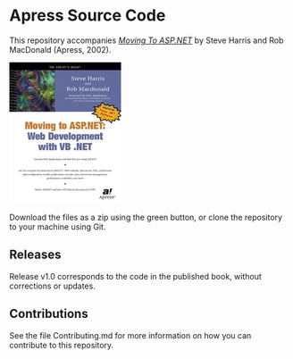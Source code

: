 # Apress Source Code

This repository accompanies [*Moving To ASP.NET*](http://www.apress.com/9781590590096) by Steve Harris and Rob MacDonald (Apress, 2002).

![Cover image](9781590590096.jpg)

Download the files as a zip using the green button, or clone the repository to your machine using Git.

## Releases

Release v1.0 corresponds to the code in the published book, without corrections or updates.

## Contributions

See the file Contributing.md for more information on how you can contribute to this repository.
